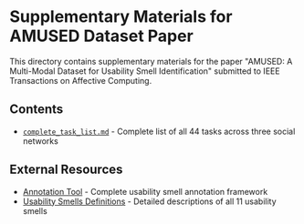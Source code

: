 # Supplementary Materials for AMUSED Dataset Paper

This directory contains supplementary materials for the paper "AMUSED: A Multi-Modal Dataset for Usability Smell Identification" submitted to IEEE Transactions on Affective Computing.

## Contents

- [`complete_task_list.md`](complete_task_list.md) - Complete list of all 44 tasks across three social networks

## External Resources

- [Annotation Tool](https://github.com/flassantos/annotation-usability-smells/) - Complete usability smell annotation framework
- [Usability Smells Definitions](https://github.com/flassantos/annotation-usability-smells/wiki/Usability-Smells) - Detailed descriptions of all 11 usability smells
